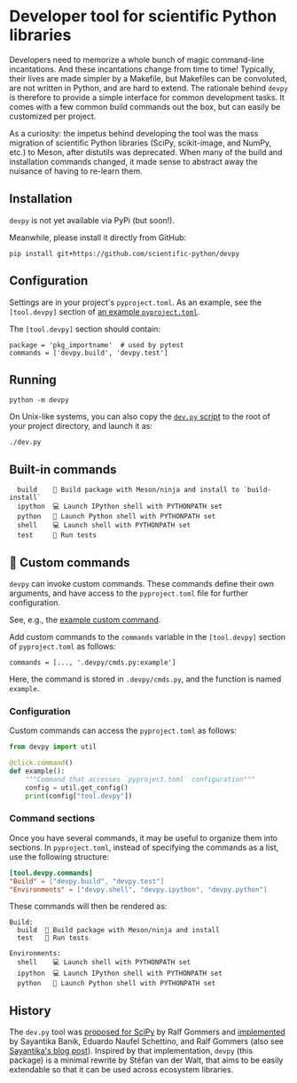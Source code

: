 # Developer tool for scientific Python libraries

Developers need to memorize a whole bunch of magic command-line incantations.
And these incantations change from time to time!
Typically, their lives are made simpler by a Makefile, but Makefiles can be convoluted, are not written in Python, and are hard to extend.
The rationale behind `devpy` is therefore to provide a simple interface for common development tasks.
It comes with a few common build commands out the box, but can easily be customized per project.

As a curiosity: the impetus behind developing the tool was the mass migration of scientific Python libraries (SciPy, scikit-image, and NumPy, etc.) to Meson, after distutils was deprecated.
When many of the build and installation commands changed, it made sense to abstract away the nuisance of having to re-learn them.

## Installation

`devpy` is not yet available via PyPi (but soon!).

Meanwhile, please install it directly from GitHub:

```
pip install git+https://github.com/scientific-python/devpy
```

## Configuration

Settings are in your project's `pyproject.toml`.
As an example, see the `[tool.devpy]` section of [an example `pyproject.toml`](https://github.com/scientific-python/devpy/blob/main/example_pkg/pyproject.toml).

The `[tool.devpy]` section should contain:

```
package = 'pkg_importname'  # used by pytest
commands = ['devpy.build', 'devpy.test']
```

## Running

```
python -m devpy
```

On Unix-like systems, you can also copy the [`dev.py` script](https://github.com/scientific-python/devpy/blob/main/example_pkg/dev.py) to the root of your project directory, and launch it as:

```
./dev.py
```

## Built-in commands

```
  build    🔧 Build package with Meson/ninja and install to `build-install`
  ipython  💻 Launch IPython shell with PYTHONPATH set
  python   🐍 Launch Python shell with PYTHONPATH set
  shell    💻 Launch shell with PYTHONPATH set
  test     🔧 Run tests
```

## 🧪 Custom commands

`devpy` can invoke custom commands. These commands define their own arguments, and have access to the `pyproject.toml` file for further configuration.

See, e.g., the [example custom command](https://github.com/scientific-python/devpy/blob/main/example_pkg/.devpy/cmds.py).

Add custom commands to the `commands` variable in the `[tool.devpy]` section of `pyproject.toml` as follows:

```
commands = [..., '.devpy/cmds.py:example']
```

Here, the command is stored in `.devpy/cmds.py`, and the function
is named `example`.

### Configuration

Custom commands can access the `pyproject.toml` as follows:

```python
from devpy import util

@click.command()
def example():
    """Command that accesses `pyproject.toml` configuration"""
    config = util.get_config()
    print(config["tool.devpy"])
```

### Command sections

Once you have several commands, it may be useful to organize them into sections.
In `pyproject.toml`, instead of specifying the commands as a list, use the following structure:

```toml
[tool.devpy.commands]
"Build" = ["devpy.build", "devpy.test"]
"Environments" = ["devpy.shell", "devpy.ipython", "devpy.python"]
```

These commands will then be rendered as:

```
Build:
  build  🔧 Build package with Meson/ninja and install
  test   🔧 Run tests

Environments:
  shell    💻 Launch shell with PYTHONPATH set
  ipython  💻 Launch IPython shell with PYTHONPATH set
  python   🐍 Launch Python shell with PYTHONPATH set
```

## History

The `dev.py` tool was [proposed for SciPy](https://github.com/scipy/scipy/issues/15489) by Ralf Gommers and [implemented](https://github.com/scipy/scipy/pull/15959) by Sayantika Banik, Eduardo Naufel Schettino, and Ralf Gommers (also see [Sayantika's blog post](https://labs.quansight.org/blog/the-evolution-of-the-scipy-developer-cli)).
Inspired by that implementation, `devpy` (this package) is a minimal rewrite by Stéfan van der Walt, that aims to be easily extendable so that it can be used across ecosystem libraries.
